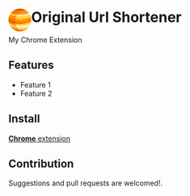 # <img src="public/icons/icon_48.png" width="45" align="left"> Original Url Shortener

My Chrome Extension

## Features

- Feature 1
- Feature 2

## Install

[**Chrome** extension]() <!-- TODO: Add chrome extension link inside parenthesis -->

## Contribution

Suggestions and pull requests are welcomed!.

